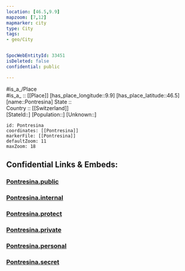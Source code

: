```yaml
---
location: [46.5,9.9] 
mapzoom: [7,12] 
mapmarker: city 
type: City
tags:
- geo/City


SpocWebEntityId: 33451
isDeleted: false
confidential: public

---
```

#is_a_/Place  
#is_a_ :: [[Place]] 
[has_place_longitude::9.9] 
[has_place_latitude::46.5] 
[name::Pontresina] 
State ::  
Country :: [[Switzerland]]  
[StateId::] 
[Population::] 
[Unknown::] 


```leaflet
id: Pontresina
coordinates: [[Pontresina]] 
markerFile: [[Pontresina]] 
defaultZoom: 11 
maxZoom: 18
```


## Confidential Links & Embeds: 

### [Pontresina.public](/_public/\Earth\Continent\Europe\Europe~Central\Switzerland\Switzerland~Cantons\Graubünden\CityPontresina.public.md) 

### [Pontresina.internal](/_internal/\Earth\Continent\Europe\Europe~Central\Switzerland\Switzerland~Cantons\Graubünden\CityPontresina.internal.md) 

### [Pontresina.protect](/_protect/\Earth\Continent\Europe\Europe~Central\Switzerland\Switzerland~Cantons\Graubünden\CityPontresina.protect.md) 

### [Pontresina.private](/_private/\Earth\Continent\Europe\Europe~Central\Switzerland\Switzerland~Cantons\Graubünden\CityPontresina.private.md) 

### [Pontresina.personal](/_personal/\Earth\Continent\Europe\Europe~Central\Switzerland\Switzerland~Cantons\Graubünden\CityPontresina.personal.md) 

### [Pontresina.secret](/_secret/\Earth\Continent\Europe\Europe~Central\Switzerland\Switzerland~Cantons\Graubünden\CityPontresina.secret.md)

